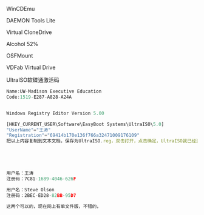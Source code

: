 WinCDEmu

DAEMON Tools Lite



Virtual CloneDrive

Alcohol 52%

OSFMount

VDFab Virtual Drive



UltraISO软碟通激活码

```javascript
Name:UW-Madison Executive Education
Code:1519-E287-A828-A24A


Windows Registry Editor Version 5.00

[HKEY_CURRENT_USER\Software\EasyBoot Systems\UltraISO\5.0]
"UserName"="王涛"
"Registration"="69414b170e136f766a32471009176109"
把以上内容复制到文本文档，保存为UltraISO.reg，双击打开，点击确定，UltraISO就已经激活了。





用户名：王涛
注册码：7C81-1689-4046-626F

用户名：Steve Olson
注册码：2BEC-ED28-82BB-95D7 

这两个可以的，现在网上有单文件版，不错的，

```

